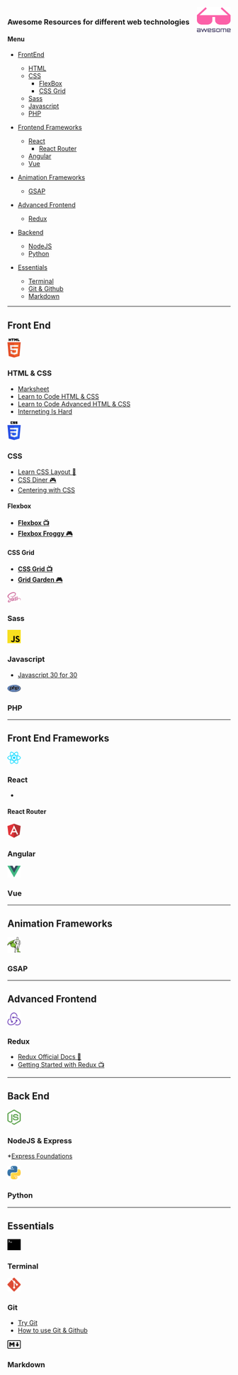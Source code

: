 <img align="right" src="./images/awesome.svg" width="15%">
<h3>Awesome Resources for different web technologies</h3>  

#### Menu

* <a href="#frontend">FrontEnd</a>

  * <a href="#html">HTML</a>
  * <a href="#css">CSS</a>
    * <a href="#flexbox">FlexBox</a>
    * <a href="#css-grid">CSS Grid</a>
  * <a href="#sass">Sass</a>
  * <a href="#javascript">Javascript</a>
  * <a href="#php">PHP</a>

* <a href="#frontend-frameworks">Frontend Frameworks</a>

  * <a href="#react">React</a>
    * <a href="#react-router">React Router</a>
  * <a href="#angular">Angular</a>
  * <a href="#vue">Vue</a>

* <a href="#animation-frameworks">Animation Frameworks</a>

  * <a href="#gsap">GSAP</a>

* <a href="#advanced-frontend">Advanced Frontend</a>

  * <a href="#redux">Redux</a>

* <a href="#backend">Backend</a>

  * <a href="#nodejs">NodeJS</a>
  * <a href="#python">Python</a>

* <a href="#essentials">Essentials</a>
  * <a href="#terminal">Terminal</a>
  * <a href="#git">Git & Github</a>
  * <a href="#markdown">Markdown</a>

---

<h2 id="frontend">Front End</h2>  

<img  src="./images/html.svg" width="6%">
<h3 id="html">HTML & CSS</h3>  

* [Marksheet](http://marksheet.io/)
* [Learn to Code HTML & CSS](https://learn.shayhowe.com/html-css/)
* [Learn to Code Advanced HTML & CSS](https://learn.shayhowe.com/advanced-html-css/)
* [Interneting Is Hard](https://internetingishard.com/html-and-css/)

<img  src="./images/css.svg" width="6%">
<h3 id="css">CSS</h3>  

* [Learn CSS Layout 📖](http://learnlayout.com/)
* [CSS Diner 🎮](http://flukeout.github.io/)
* [Centering with CSS](https://codepen.io/shshaw/full/gEiDt)

<h4 id="flexbox">Flexbox<h4>

* [Flexbox 📺](https://flexbox.io)
* [Flexbox Froggy 🎮](http://flexboxfroggy.com/)

<h4 id="css-grid">CSS Grid<h4>  

* [CSS Grid 📺](https://cssgrid.io)
* [Grid Garden 🎮](http://cssgridgarden.com/)

<img  src="./images/sass.svg" width="6%">
<h3 id="sass">Sass</h3>  

<img  src="./images/javascript.svg" width="6%">
<h3 id="javascript">Javascript</h3>  

* [Javascript 30 for 30](https://javascript30.com/)

<img  src="./images/php.svg" width="6%">
<h3 id="php">PHP</h3>  

---

<h2 id="frontend-frameworks">Front End Frameworks</h2>  

<img  src="./images/react.svg" width="6%">
<h3 id="react">React</h3>  

* []()

<h4 id="react-router">React Router<h4>

<img  src="./images/angular.svg" width="6%">
<h3 id="angular">Angular</h3>  

<img  src="./images/vue.svg" width="6%">
<h3 id="vue">Vue</h3>  

---

<h2 id="animation-frameworks">Animation Frameworks</h2>

<img  src="./images/gsap.svg" width="6%">
<h3 id="gsap">GSAP</h3>  

---

<h2 id="advanced-frontend">Advanced Frontend</h2>

<img  src="./images/redux.svg" width="6%">
<h3 id="redux">Redux</h3>  

* [Redux Official Docs 📖](hhttps://redux.js.org/)
* [Getting Started with Redux 📺](https://egghead.io/courses/getting-started-with-redux)

---

<h2 id="backend">Back End</h2>

<img  src="./images/nodejs.svg" width="6%">
<h3 id="nodejs">NodeJS & Express</h3>

\*[Express Foundations](https://node.university/p/express-foundation)

<img  src="./images/python.svg" width="6%">
<h3 id="python">Python</h3>  

---

<h2 id="essentials">Essentials</h2>

<img  src="./images/terminal.svg" width="6%">
<h3 id="terminal">Terminal</h3>  

<img  src="./images/git.svg" width="6%">
<h3 id="git">Git</h3>

* [Try Git](https://try.github.io)
* [How to use Git & Github](https://in.udacity.com/course/how-to-use-git-and-github--ud775)

<img  src="./images/markdown.svg" width="6%">
<h3 id="markdown">Markdown</h3>
